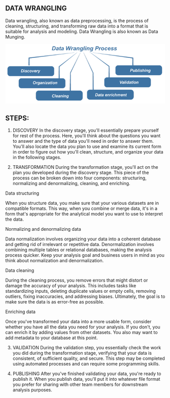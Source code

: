 ## DATA WRANGLING
Data wrangling, also known as data preprocessing, is the process of cleaning, structuring, and transforming raw data into a format that is suitable for analysis and modeling. Data Wrangling is also known as Data Munging.

![image](data-wrangling.png)


## STEPS:
1. DISCOVERY
In the discovery stage, you'll essentially prepare yourself for rest of the process. Here, you'll think about the questions you want to answer and the type of data you'll need in order to answer them. You'll also locate the data you plan to use and examine its current form in order to figure out how you'll clean, structure, and organize your data in the following stages.


2. TRANSFORMATION
During the transformation stage, you'll act on the plan you developed during the discovery stage. This piece of the process can be broken down into four components: structuring, normalizing and denormalizing, cleaning, and enriching.

Data structuring

When you structure data, you make sure that your various datasets are in compatible formats. This way, when you combine or merge data, it's in a form that's appropriate for the analytical model you want to use to interpret the data.

Normalizing and denormalizing data

Data normalization involves organizing your data into a coherent database and getting rid of irrelevant or repetitive data. Denormalization involves combining multiple tables or relational databases, making the analysis process quicker. Keep your analysis goal and business users in mind as you think about normalization and denormalization.

Data cleaning

During the cleaning process, you remove errors that might distort or damage the accuracy of your analysis. This includes tasks like standardizing inputs, deleting duplicate values or empty cells, removing outliers, fixing inaccuracies, and addressing biases. Ultimately, the goal is to make sure the data is as error-free as possible.

Enriching data

Once you've transformed your data into a more usable form, consider whether you have all the data you need for your analysis. If you don't, you can enrich it by adding values from other datasets. You also may want to add metadata to your database at this point.


3. VALIDATION
During the validation step, you essentially check the work you did during the transformation stage, verifying that your data is consistent, of sufficient quality, and secure. This step may be completed using automated processes and can require some programming skills.


4. PUBLISHING
After you've finished validating your data, you're ready to publish it. When you publish data, you'll put it into whatever file format you prefer for sharing with other team members for downstream analysis purposes.
